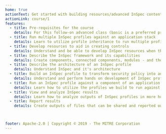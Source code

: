 ```yaml
---
home: true
actionText: Get started with building resources/advanced InSpec content →
actionLink: course/1
features:
  - title: Pre-requisites for the course
    details: For this follow-on advanced class (basic is a preferred prerequisite), we’ll be writing InSpec Resources in the Ruby language, so it is highly recommended students of the advanced class unfamiliar with Ruby review the following Ruby primers [Ruby in 20 minutes](https://www.ruby-lang.org/en/documentation/quickstart), [Ruby Programming Language - Full Course](https://www.youtube.com/watch?v=t_ispmWmdjY&vl=en), [InSpec Developer Course](https://mitre-inspec-developer.netlify.app/)
  - title: Run multiple InSpec profiles against an application stack
    details: Learn to utilize profile inheritance to run multiple profiles against an application stack
  - title: Develop resources to aid in creating controls
    details: Understand and be able to develop InSpec resources when the required functionality doesn't exist
  - title: Describe the InSpec framework and its capabilities
    details: Create components, connected components, modules - and their tests - right from the CLI
  - title: Describe the architecture of an InSpec profile
    details: Understand InSpec and it's architecture
  - title: Build an InSpec profile to transform security policy into automated security testing
    details: Understand and perform hands on development of InSpec profiles
  - title: Run an InSpec profile against a component of an application stack
    details: Learn how to utilize the profiles we build to run against an application stack
  - title: View and analyze InSpec results
    details: Learn how to analyze outputs of InSpec profiles in more human readable format
  - title: Report results
    details: Create outputs of files that can be shared and reported out based on InSpec results

    

footer: Apache-2.0 | Copyright © 2019 - The MITRE Corporation
---
```

